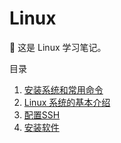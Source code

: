# Linux

 🐧 这是 Linux 学习笔记。

目录

1. [安装系统和常用命令](./1-install.md)
2. [Linux 系统的基本介绍](./2-linux.md)
3. [配置SSH](./3-ssh.md)
4. [安装软件](./4-install-soft.md)

<comment-comment/> 
